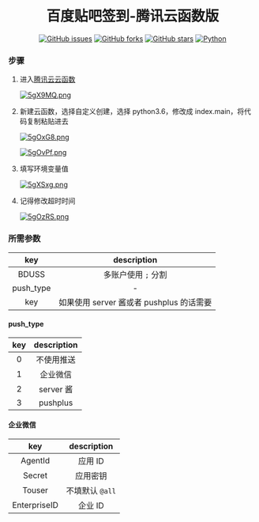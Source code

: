 <div align="center">
<h1>百度贴吧签到-腾讯云函数版</h1>

[![GitHub issues](https://img.shields.io/github/issues/ICE99125/tieba_checkin?color=red&style=for-the-badge)](https://github.com/ICE99125/tieba_checkin/issues)  [![GitHub forks](https://img.shields.io/github/forks/ICE99125/tieba_checkin?style=for-the-badge)](https://github.com/ICE99125/tieba_checkin/network)  [![GitHub stars](https://img.shields.io/github/stars/ICE99125/tieba_checkin?style=for-the-badge)](https://github.com/ICE99125/tieba_checkin/stargazers)  [![Python](https://img.shields.io/badge/python-3.6%2B-orange?style=for-the-badge)](https://www.python.org/)
</div>



### 步骤

1. 进入[腾讯云云函数](https://console.cloud.tencent.com/)

   [![5gX9MQ.png](https://z3.ax1x.com/2021/10/23/5gX9MQ.png)](https://imgtu.com/i/5gX9MQ)

2. 新建云函数，选择自定义创建，选择 python3.6，修改成 index.main，将代码复制粘贴进去

   [![5gOxG8.png](https://z3.ax1x.com/2021/10/23/5gOxG8.png)](https://imgtu.com/i/5gOxG8)

   [![5gOvPf.png](https://z3.ax1x.com/2021/10/23/5gOvPf.png)](https://imgtu.com/i/5gOvPf)

3. 填写环境变量值

   [![5gXSxg.png](https://z3.ax1x.com/2021/10/23/5gXSxg.png)](https://imgtu.com/i/5gXSxg)

4. 记得修改超时时间

   [![5gOzRS.png](https://z3.ax1x.com/2021/10/23/5gOzRS.png)](https://imgtu.com/i/5gOzRS)

### 所需参数

|    key    |               description                |
| :-------: | :--------------------------------------: |
|   BDUSS   |        多账户使用 `;` 分割              |
| push_type |                    -                     |
|    key    | 如果使用 server 酱或者 pushplus 的话需要 |

#### push_type

| key  | description |
| :--: | :---------: |
|  0   | 不使用推送  |
|  1   |  企业微信   |
|  2   |  server 酱  |
|  3   |  pushplus   |

#### 企业微信

|     key      |   description   |
| :----------: | :-------------: |
|   AgentId    |     应用 ID     |
|    Secret    |    应用密钥     |
|    Touser    | 不填默认 `@all` |
| EnterpriseID |     企业 ID     |
